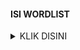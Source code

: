 #### ISI WORDLIST
<details>
    <summary>KLIK DISINI</summary>

    ```
    1 januari 2000

    sampai 
 
    33 DESEMBER 2022
    ```

</details>

